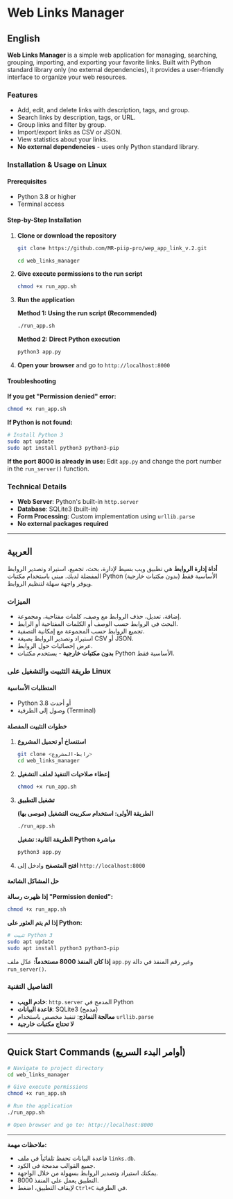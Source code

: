 # Web Links Manager

## English

**Web Links Manager** is a simple web application for managing, searching, grouping, importing, and exporting your favorite links. Built with Python standard library only (no external dependencies), it provides a user-friendly interface to organize your web resources.

### Features
- Add, edit, and delete links with description, tags, and group.
- Search links by description, tags, or URL.
- Group links and filter by group.
- Import/export links as CSV or JSON.
- View statistics about your links.
- **No external dependencies** - uses only Python standard library.

### Installation & Usage on Linux

#### Prerequisites
- Python 3.8 or higher
- Terminal access

#### Step-by-Step Installation

1. **Clone or download the repository**
   ```bash
   git clone https://github.com/MR-piip-pro/wep_app_link_v.2.git
   ```
   ```bash
   cd web_links_manager
   ```

2. **Give execute permissions to the run script**
   ```bash
   chmod +x run_app.sh
   ```

3. **Run the application**
   
   **Method 1: Using the run script (Recommended)**
   ```bash
   ./run_app.sh
   ```
   
   **Method 2: Direct Python execution**
   ```bash
   python3 app.py
   ```

4. **Open your browser** and go to `http://localhost:8000`

#### Troubleshooting

**If you get "Permission denied" error:**
```bash
chmod +x run_app.sh
```

**If Python is not found:**
```bash
# Install Python 3
sudo apt update
sudo apt install python3 python3-pip
```

**If the port 8000 is already in use:**
Edit `app.py` and change the port number in the `run_server()` function.

### Technical Details
- **Web Server**: Python's built-in `http.server`
- **Database**: SQLite3 (built-in)
- **Form Processing**: Custom implementation using `urllib.parse`
- **No external packages required**

---

## العربية

**أداة إدارة الروابط** هي تطبيق ويب بسيط لإدارة، بحث، تجميع، استيراد وتصدير الروابط المفضلة لديك. مبني باستخدام مكتبات Python الأساسية فقط (بدون مكتبات خارجية) ويوفر واجهة سهلة لتنظيم الروابط.

### الميزات
- إضافة، تعديل، حذف الروابط مع وصف، كلمات مفتاحية، ومجموعة.
- البحث في الروابط حسب الوصف أو الكلمات المفتاحية أو الرابط.
- تجميع الروابط حسب المجموعة مع إمكانية التصفية.
- استيراد وتصدير الروابط بصيغة CSV أو JSON.
- عرض إحصائيات حول الروابط.
- **بدون مكتبات خارجية** - يستخدم مكتبات Python الأساسية فقط.

### طريقة التثبيت والتشغيل على Linux

#### المتطلبات الأساسية
- Python 3.8 أو أحدث
- وصول إلى الطرفية (Terminal)

#### خطوات التثبيت المفصلة

1. **استنساخ أو تحميل المشروع**
   ```bash
   git clone <رابط-المشروع>
   cd web_links_manager
   ```

2. **إعطاء صلاحيات التنفيذ لملف التشغيل**
   ```bash
   chmod +x run_app.sh
   ```

3. **تشغيل التطبيق**
   
   **الطريقة الأولى: استخدام سكريبت التشغيل (موصى بها)**
   ```bash
   ./run_app.sh
   ```
   
   **الطريقة الثانية: تشغيل Python مباشرة**
   ```bash
   python3 app.py
   ```

4. **افتح المتصفح** وادخل إلى `http://localhost:8000`

#### حل المشاكل الشائعة

**إذا ظهرت رسالة "Permission denied":**
```bash
chmod +x run_app.sh
```

**إذا لم يتم العثور على Python:**
```bash
# تثبيت Python 3
sudo apt update
sudo apt install python3 python3-pip
```

**إذا كان المنفذ 8000 مستخدماً:**
عدّل ملف `app.py` وغير رقم المنفذ في دالة `run_server()`.

### التفاصيل التقنية
- **خادم الويب**: `http.server` المدمج في Python
- **قاعدة البيانات**: SQLite3 (مدمج)
- **معالجة النماذج**: تنفيذ مخصص باستخدام `urllib.parse`
- **لا تحتاج مكتبات خارجية**

---

## Quick Start Commands (أوامر البدء السريع)

```bash
# Navigate to project directory
cd web_links_manager

# Give execute permissions
chmod +x run_app.sh

# Run the application
./run_app.sh

# Open browser and go to: http://localhost:8000
```

---

**ملاحظات مهمة:**
- قاعدة البيانات تحفظ تلقائياً في ملف `links.db`.
- جميع القوالب مدمجة في الكود.
- يمكنك استيراد وتصدير الروابط بسهولة من خلال الواجهة.
- التطبيق يعمل على المنفذ 8000.
- لإيقاف التطبيق، اضغط `Ctrl+C` في الطرفية. 
